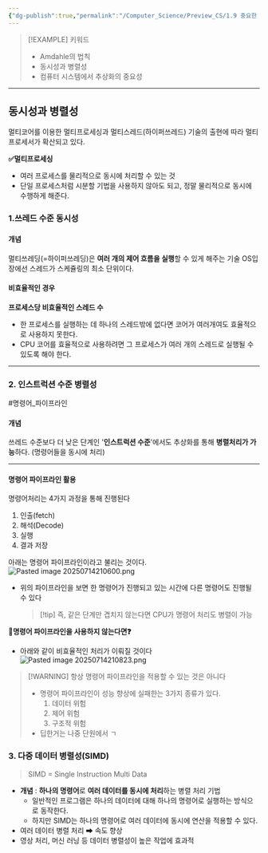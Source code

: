```yaml
---
{"dg-publish":true,"permalink":"/Computer_Science/Preview_CS/1.9 중요한 주제들/","noteIcon":"","created":"2025-07-14T20:54:10.593+09:00","updated":"2025-08-12T00:55:34.740+09:00"}
---
```





>[!EXAMPLE] 키워드
>- Amdahle의 법칙 
>- 동시성과 병렬성
>- 컴퓨터 시스템에서 추상화의 중요성 

--- 
## 동시성과 병렬성 

멀티코어를 이용한 멀티프로세싱과 멀티스레드(하이퍼쓰레드) 기술의 출현에 따라 멀티프로세서가 확산되고 있다.

**✅멀티프로세싱**
- 여러 프로세스를 물리적으로 동시에 처리할 수 있는 것
- 단일 프로세스처럼 시분할 기법을 사용하지 않아도 되고, 정말 물리적으로 동시에 수행하게 해준다.


### 1.쓰레드 수준 동시성 
#### 개념 

멀티쓰레딩(=하이퍼쓰레딩)은 **여러 개의 제어 흐름을 실행**할 수 있게 해주는 기술 
OS입장에선 스레드가 스케쥴링의 최소 단위이다.

#### 비효율적인 경우 
**프로세스당 비효율적인 스레드 수** 
- 한 프로세스를 실행하는 데 하나의 스레드밖에 없다면 코어가 여러개여도 효율적으로 사용하지 못한다.
- CPU 코어를 효율적으로 사용하려면 그 프로세스가 여러 개의 스레드로 실행될 수 있도록 해야 한다.


--- 
### 2. 인스트럭션 수준 병렬성 
#명령어_파이프라인

#### 개념 

쓰레드 수준보다 더 낮은 단계인 '**인스트럭션 수준**'에서도 추상화를 통해 **병렬처리가 가능**하다.
(명령어들을 동시에 처리)

--- 
#### 명령어 파이프라인 활용 
명령어처리는 4가지 과정을 통해 진행된다
1. 인출(fetch)
2. 해석(Decode)
3. 실행
4. 결과 저장 

아래는 명령어 파이프라인이라고 불리는 것이다.
![Pasted image 20250714210600.png](/img/user/supporter/image/Pasted%20image%2020250714210600.png)
- 위의 파이프라인을 보면 한 명령어가 진행되고 있는 시간에 다른 명령어도 진행될 수 있다
  > [!tip] 즉, 같은 단계만 겹치지 않는다면 CPU가 명령어 처리도 병렬이 가능 

**💢명령어 파이프라인을 사용하지 않는다면❓**
- 아래와 같이 비효율적인 처리가 이뤄질 것이다 
![Pasted image 20250714210823.png](/img/user/supporter/image/Pasted%20image%2020250714210823.png)

> [!WARNING] 항상 명령어 파이프라인을 적용할 수 있는 것은 아니다
> - 명령어 파이프라인이 성능 향상에 실패한는 3가지 종류가 있다.
> 	1. 데이터 위험
> 	2. 제어 위험
> 	3. 구조적 위험 
> - 딥한거는 나중 단원에서 ㄱ 


### 3. 다중 데이터 병렬성(SIMD)
> SIMD = Single Instruction Multi Data

- **개념** : **하나의 명령어**로 **여러 데이터를 동시에 처리**하는 병렬 처리 기법 
	- 일반적인 프로그램은 하나의 데이터에 대해 하나의 명령어로 실행하는 방식으로 동작한다.
	- 하지만 SIMD는 하나의 명령어로 여러 데이터에 동시에 연산을 적용할 수 있다.
- 여러 데이터 병렬 처리 ➡ 속도 향상 
- 영상 처리, 머신 러닝 등 데이터 병렬성이 높은 작업에 효과적 


